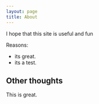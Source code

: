 ```yaml
---
layout: page
title: About
---
```


I hope that this site is useful and fun

Reasons:
- its great.
- its a test.

## Other thoughts

This is great.
